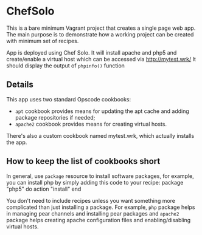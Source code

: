 ChefSolo
========

This is a bare minimum Vagrant project that creates a single page web app. The main purpose is to demonstrate
how a working project can be created with minimum set of recipes.

App is deployed using Chef Solo. It will install apache and php5 and create/enable a virtual host which can be
accessed via http://mytest.wrk/ It should display the output of `phpinfo()` function

Details
-------

This app uses two standard Opscode cookbooks:
* `apt` cookbook provides means for updating the apt cache and adding package repositories if needed;
* `apache2` cookbook provides means for creating virtual hosts.

There's also a custom cookbook named mytest.wrk, which actually installs the app.

How to keep the list of cookbooks short
---------------------------------------

In general, use `package` resource to install software packages, for example, you can install php by simply adding
this code to your recipe:
    package "php5" do
        action "install"
    end

You don't need to include recipes unless you want something more complicated than just installing a package.
For example, `php` package helps in managing pear channels and installing pear packages and `apache2` package
helps creating apache configuration files and enabling/disabling virtual hosts.
